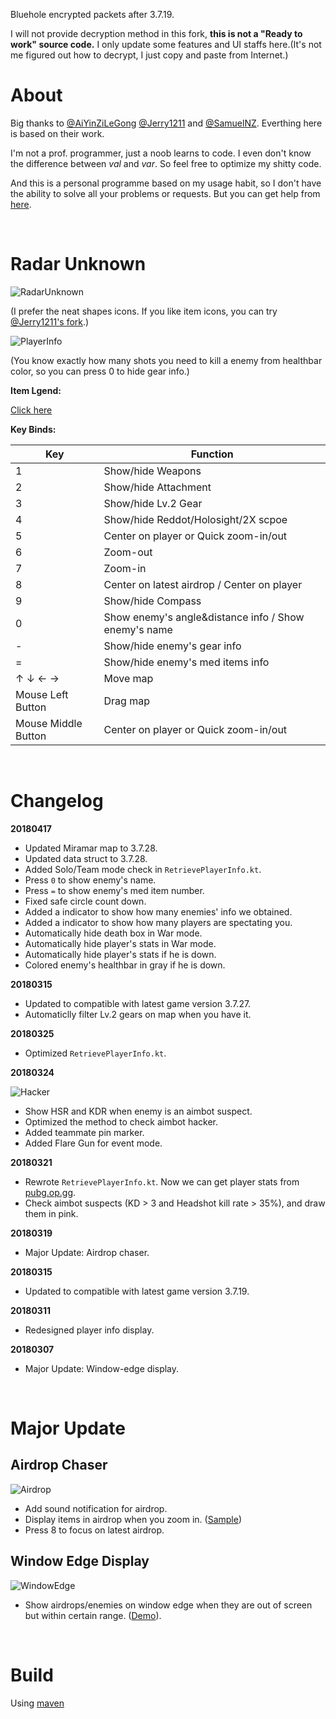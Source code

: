 Bluehole encrypted packets after 3.7.19.

I will not provide decryption method in this fork, __this is not a "Ready to work" source code.__ I only update some features and UI staffs here.(It's not me figured out how to decrypt, I just copy and paste from Internet.)


# About
Big thanks to [@AiYinZiLeGong](https://github.com/AiYinZiLeGong) [@Jerry1211](https://github.com/Jerry1211) and [@SamuelNZ](https://github.com/SamuelNZ). Everthing here is based on their work.

I'm not a prof. programmer, just a noob learns to code. I even don't know the difference between _val_ and _var_. So feel free to optimize my shitty code.

And this is a personal programme based on my usage habit, so I don't have the ability to solve all your problems or requests. But you can get help from [here](https://github.com/AiYinZiLeGong/PUBG-Radar/issues).

<br />

# Radar Unknown
![RadarUnknown](https://i.imgur.com/kfFZfnX.png)

(I prefer the neat shapes icons. If you like item icons, you can try [@Jerry1211's fork](https://github.com/Jerry1211/RadarProject).)

![PlayerInfo](http://ww1.sinaimg.cn/large/006NGikrgy1fpl2nlkublj30jh0gnq52.jpg)

(You know exactly how many shots you need to kill a enemy from healthbar color, so you can press 0 to hide gear info.)

__Item Lgend:__ 

[Click here](https://i.imgur.com/p69oQhX.png)

__Key Binds:__

Key | Function |
---|---|
1 | Show/hide Weapons |
2 | Show/hide Attachment |
3 | Show/hide Lv.2 Gear |
4 | Show/hide Reddot/Holosight/2X scpoe |
5 | Center on player or Quick zoom-in/out |
6 | Zoom-out |
7 | Zoom-in |
8 | Center on latest airdrop / Center on player|
9 | Show/hide Compass |
0 | Show enemy's angle&distance info / Show enemy's name |
\- | Show/hide enemy's gear info |
= | Show/hide enemy's med items info |
↑ ↓ ← → | Move map |
Mouse Left Button | Drag map |
Mouse Middle Button | Center on player or Quick zoom-in/out |

<br />

# Changelog 

__20180417__
* Updated Miramar map to 3.7.28.
* Updated data struct to 3.7.28.
* Added Solo/Team mode check in ```RetrievePlayerInfo.kt```.
* Press ```0``` to show enemy's name.
* Press ```=``` to show enemy's med item number.
* Fixed safe circle count down.
* Added a indicator to show how many enemies' info we obtained.
* Added a indicator to show how many players are spectating you.
* Automatically hide death box in War mode.
* Automatically hide player's stats in War mode.
* Automatically hide player's stats if he is down.
* Colored enemy's healthbar in gray if he is down.

__20180315__
* Updated to compatible with latest game version 3.7.27.
* Automaticlly filter Lv.2 gears on map when you have it.

__20180325__
* Optimized ```RetrievePlayerInfo.kt```.

__20180324__

![Hacker](https://i.imgur.com/Mp2JKsy.png)
* Show HSR and KDR when enemy is an aimbot suspect.
* Optimized the method to check aimbot hacker. 
* Added teammate pin marker.
* Added Flare Gun for event mode.

__20180321__
* Rewrote ```RetrievePlayerInfo.kt```. Now we can get player stats from [pubg.op.gg](https://pubg.op.gg). 
* Check aimbot suspects (KD > 3 and Headshot kill rate > 35%), and draw them in pink.

__20180319__
* Major Update: Airdrop chaser.

__20180315__
* Updated to compatible with latest game version 3.7.19.

__20180311__
* Redesigned player info display.

__20180307__
* Major Update: Window-edge display.

<br />

# Major Update 

## Airdrop Chaser

![Airdrop](https://i.imgur.com/UWpOK8f.png)

* Add sound notification for airdrop.
* Display items in airdrop when you zoom in. ([Sample](https://imgur.com/a/s2YkQ))
* Press 8 to focus on latest airdrop.

## Window Edge Display

![WindowEdge](https://i.imgur.com/0HUtbSj.png)

* Show airdrops/enemies on window edge when they are out of screen but within certain range. ([Demo](https://gfycat.com/gifs/detail/FriendlyLonelyEider)).

<br />

# Build
Using [maven](https://maven.apache.org/)
